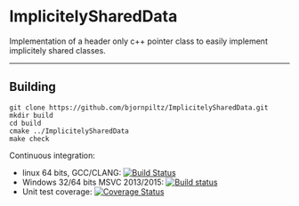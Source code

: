 # ImplicitelySharedData
Implementation of a header only c++ pointer class to easily implement implicitely shared classes.

--------
Building
--------
    git clone https://github.com/bjornpiltz/ImplicitelySharedData.git
    mkdir build 
    cd build 
    cmake ../ImplicitelySharedData
    make check

Continuous integration:
 - linux 64 bits, GCC/CLANG: [![Build Status](https://api.travis-ci.org/bjornpiltz/ImplicitelySharedData.png)](https://travis-ci.org/bjornpiltz/ImplicitelySharedData)
 - Windows 32/64 bits MSVC 2013/2015: [![Build status](https://ci.appveyor.com/api/projects/status/wjx7vr444tfxboab?svg=true)](https://ci.appveyor.com/project/bjornpiltz/implicitelyshareddata)
 - Unit test coverage: [![Coverage Status](https://coveralls.io/repos/github/bjornpiltz/ImplicitelySharedData/badge.svg?branch=master)](https://coveralls.io/github/bjornpiltz/ImplicitelySharedData?branch=master)
